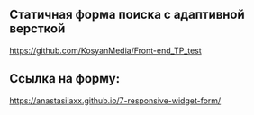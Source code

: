 ## Статичная форма поиска с адаптивной версткой
<https://github.com/KosyanMedia/Front-end_TP_test>

## Ссылка на форму:
<https://anastasiiaxx.github.io/7-responsive-widget-form/>
